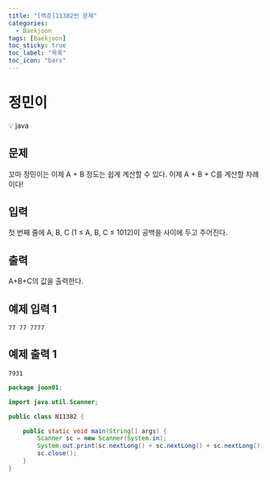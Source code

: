 ```yaml
---
title: "[백준]11382번 문제"
categories:
  - Baekjoon
tags: [Baekjoon]
toc_sticky: true
toc_label: "목록"
toc_icon: "bars"
---
```


# 정민이

<aside>
💡 java
</aside>


## 문제

꼬마 정민이는 이제 A + B 정도는 쉽게 계산할 수 있다. 이제 A + B + C를 계산할 차례이다!

## 입력

첫 번째 줄에 A, B, C (1 ≤ A, B, C ≤ 1012)이 공백을 사이에 두고 주어진다.

## 출력

A+B+C의 값을 출력한다.

## 예제 입력 1

```
77 77 7777

```

## 예제 출력 1

```
7931
```

```java
package joon01;

import java.util.Scanner;

public class N11382 {

	public static void main(String[] args) {
		Scanner sc = new Scanner(System.in);
		System.out.print(sc.nextLong() + sc.nextLong() + sc.nextLong());
		sc.close();
	}
}
```
